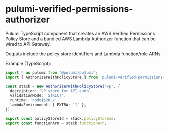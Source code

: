# pulumi-verified-permissions-authorizer

Pulumi TypeScript component that creates an AWS Verified Permissions Policy Store and a bundled AWS Lambda Authorizer function that can be wired to API Gateway.

Outputs include the policy store identifiers and Lambda function/role ARNs.

Example (TypeScript):

```ts
import * as pulumi from '@pulumi/pulumi';
import { AuthorizerWithPolicyStore } from 'pulumi-verified-permissions-authorizer';

const stack = new AuthorizerWithPolicyStore('vp', {
  description: 'VP store for API auth',
  validationMode: 'STRICT',
  runtime: 'nodejs20.x',
  lambdaEnvironment: { EXTRA: '1' },
});

export const policyStoreId = stack.policyStoreId;
export const functionArn = stack.functionArn;
```
